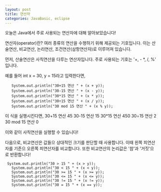```yaml
---
layout: post
title: 연산자
categories: JavaBasic, eclipse
---
```


오늘은 Java에서 주로 사용되는 연산자에 대해 알아보았습니다!

연산자(operator)란? 여러 종류의 연산을 수행하기 위해 제공되는 기호입니다. 
이는 산술연산, 비교연산, 논리연산, 조건연산(삼항연산자)로 이루어져 있습니다.

먼저, 산술연산은 사칙연산을 다루는 연산자입니다.
주로 사용되는 기호는 '+, - *, /, %' 입니다.

예를 들어 int x = 30, y = 15라고 입력한다면,
	   
	   System.out.println("30+15 연산 " + (x + y));
	   System.out.println("30-15 연산 " + (x - y));
	   System.out.println("30*15 연산 " + (x * y));
	   System.out.println("30÷15 연산 " + (x / y));
	   System.out.println("30 mod 15 연산 " + (x % y));
     
이 식을 실행시킨다면, 
30+15 연산 45
30-15 연산 15
30*15 연산 450
30÷15 연산 2
30 mod 15 연산 0

이와 같이 사칙연산을 실행할 수 있습니다!

다음으로, 비교연산은 값들으 상대적인 크기를 판단할 때 사용합니다.
이때 왼쪽 피연산자를 기준으 오른쪽 피연산자를 비교합니다.
또한 비교연산의 논리값은 '참'과 '거짓'으로 반환합니다!

     System.out.println("30 > 15 " + (x > y));
	   System.out.println("30 < 15 " + (x < y));
	   System.out.println("30 >= 15 " + (x >= y));
	   System.out.println("30 <= 15 " + (x <= y));
	   System.out.println("30 != 15 " + (x != y));
	   System.out.println("30 = 15 " + (x == y));
     
